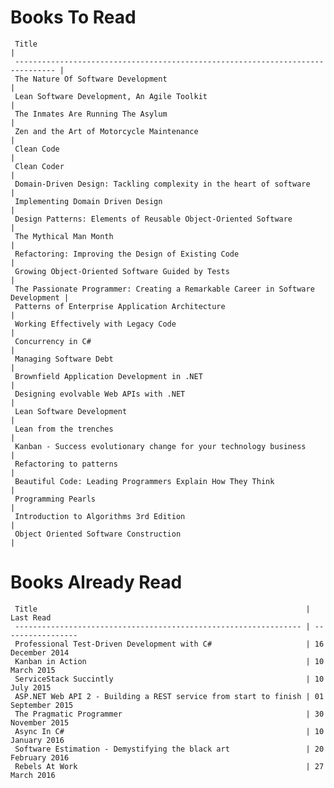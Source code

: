 Books To Read
=============
     Title                                                                           | 
     ------------------------------------------------------------------------------- |  
     The Nature Of Software Development                                              | 
     Lean Software Development, An Agile Toolkit                                     | 
     The Inmates Are Running The Asylum                                              | 
     Zen and the Art of Motorcycle Maintenance                                       | 
     Clean Code                                                                      | 
     Clean Coder                                                                     | 
     Domain-Driven Design: Tackling complexity in the heart of software              | 
     Implementing Domain Driven Design                                               | 
     Design Patterns: Elements of Reusable Object-Oriented Software                  | 
     The Mythical Man Month                                                          | 
     Refactoring: Improving the Design of Existing Code                              | 
     Growing Object-Oriented Software Guided by Tests                                | 
     The Passionate Programmer: Creating a Remarkable Career in Software Development | 
     Patterns of Enterprise Application Architecture                                 | 
     Working Effectively with Legacy Code                                            | 
     Concurrency in C#                                                               | 
     Managing Software Debt                                                          | 
     Brownfield Application Development in .NET                                      | 
     Designing evolvable Web APIs with .NET                                          | 
     Lean Software Development                                                       | 
     Lean from the trenches                                                          | 
     Kanban - Success evolutionary change for your technology business               | 
     Refactoring to patterns                                                         | 
     Beautiful Code: Leading Programmers Explain How They Think                      | 
     Programming Pearls                                                              | 
     Introduction to Algorithms 3rd Edition                                          | 
     Object Oriented Software Construction                                           | 

Books Already Read
==================
     Title                                                            | Last Read        
     ---------------------------------------------------------------- | ----------------- 
     Professional Test-Driven Development with C#                     | 16 December 2014 
     Kanban in Action                                                 | 10 March 2015    
     ServiceStack Succintly                                           | 10 July 2015     
     ASP.NET Web API 2 - Building a REST service from start to finish | 01 September 2015
     The Pragmatic Programmer                                         | 30 November 2015 
     Async In C#                                                      | 10 January 2016  
     Software Estimation - Demystifying the black art                 | 20 February 2016 
     Rebels At Work                                                   | 27 March 2016    
